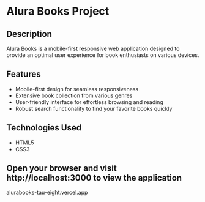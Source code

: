# Alura Books Project

## Description
Alura Books is a mobile-first responsive web application designed to provide an optimal user experience for book enthusiasts on various devices.

## Features
- Mobile-first design for seamless responsiveness
- Extensive book collection from various genres
- User-friendly interface for effortless browsing and reading
- Robust search functionality to find your favorite books quickly

## Technologies Used
- HTML5
- CSS3

## Open your browser and visit http://localhost:3000 to view the application
alurabooks-tau-eight.vercel.app
